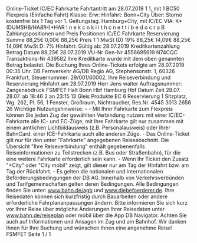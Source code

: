 Online-Ticket IC/EC Fahrkarte Fahrtantritt am 28.07.2019 1 1, mit 1 BC50 Flexpreis (Einfache Fahrt) Klasse: Erw: Hinfahrt: Bonn+City Über: Storno kostenfrei bis 1 Tag vor 1. Geltungstag. Hamburg+City, mit IC/EC VIA: K*(DU*MS*HB/HA*BI*H)*HAR ! n e k c n k i i t h c n e t t i b e d o c r a B Zahlungspositionen und Preis Positionen IC/EC Fahrkarte Reservierung Summe 88,25€ 0,00€ 88,25€ Preis 1 1 MwSt (D) 19% 88,25€ 14,09€ 88,25€ 14,09€ MwSt D: 7% Hinfahrt: Gültig ab: 28.07.2019 Kreditkartenzahlung Betrag Datum 88,25€ 28.07.2019 VU-Nr Gen-Nr 4556695619 N74CQC Transaktions-Nr 439582 Ihre Kreditkarte wurde mit dem oben genannten Betrag belastet. Die Buchung Ihres Online-Tickets erfolgte am 28.07.2019 00:35 Uhr. DB Fernverkehr AG/DB Regio AG, Stephensonstr. 1, 60326 Frankfurt, Steuernummer: 29/001/60002. Ihre Reiseverbindung und Reservierung Hinfahrt am 28.07.2019 Herr Jens walter Auftragsnummer: Zangenabdruck FSMFET Halt Bonn Hbf Hamburg Hbf Datum Zeit 28.07. 28.07. ab 18:46 2 an 23:15 13 Gleis Produkte EC 6 Reservierung 1 Sitzplatz, Wg. 262, Pl. 56, 1 Fenster, Großraum, Nichtraucher, Res.Nr. 4545 3013 2656 26 Wichtige Nutzungshinweise: - - Mit Ihrer Fahrkarte zum Flexpreis können Sie jeden Zug der gewählten Verbindung nutzen: mit einer IC/EC-Fahrkarte alle IC- und EC-Züge, mit Ihre Fahrkarte gilt nur zusammen mit einem amtlichen Lichtbildausweis (z.B. Personalausweis) oder Ihrer BahnCard. einer ICE-Fahrkarte auch alle anderen Züge. - Das Online-Ticket gilt nur für den unter "Fahrkarte" angegebenen Reiseabschnitt. Die Übersicht "Ihre Reiseverbindung" enthält gegebenenfalls Reiseinformationen zu Teilstrecken (z.B. Bus oder Straßenbahn), für die eine weitere Fahrkarte erforderlich sein kann. - Wenn Ihr Ticket den Zusatz "+City" oder "City mobil" zeigt, gilt dieser nur am Tag der Hinfahrt bzw. am Tag der Rückfahrt. - Es gelten die nationalen und internationalen Beförderungsbedingungen der DB AG. Innerhalb von Verkehrsverbünden und Tarifgemeinschaften gelten deren Bedingungen. Alle Bedingungen finden Sie unter: www.bahn.de/agb und www.diebefoerderer.de. Ihre Reisedaten können sich kurzfristig durch Bauarbeiten oder andere erforderliche Fahrplananpassungen ändern. Bitte informieren Sie sich kurz vor Ihrer Reise über mögliche Änderungen Ihrer Reisedaten unter www.bahn.de/reiseplan oder mobil über die App DB Navigator. Achten Sie auch auf Informationen und Ansagen im Zug und am Bahnhof. Wir danken Ihnen für Ihre Buchung und wünschen Ihnen eine angenehme Reise! FSMFET Seite 1 / 1